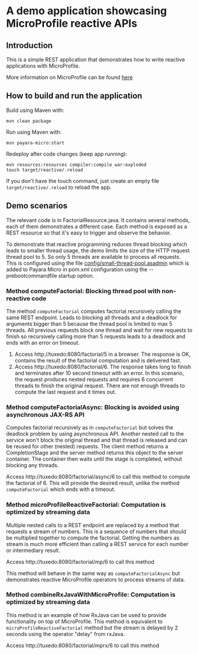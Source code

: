 # A demo application showcasing MicroProfile reactive APIs 

## Introduction

This is a simple REST application that demonstrates how to write reactive applications with MicroProfile.

More information on MicroProfile can be found [here](https://microprofile.io/)

## How to build and run the application

Build using Maven with:

```
mvn clean package
```

Run using Maven with:

```
mvn payara-micro:start
```

Redeploy after code changes (keep app running):

```
mvn resources:resources compiler:compile war:exploded
touch target/reactive/.reload
```

If you don't have the touch command, just create an empty file `target/reactive/.reload` to reload the app.

## Demo scenarios

The relevant code is in FactorialResource.java. It contains several methods, each of them demonstrates a different case. Each method is exposed as a REST resource so that it's easy to trigger and observe the behavior.

To demonstrate that reactive programming reduces thread blocking which leads to smaller thread usage, the demo limits the size of the HTTP request thread pool to 5. So only 5 threads are available to process all requests. This is configured using the file [config/small-thread-pool.asadmin](config/small-thread-pool.asadmin) which is added to Payara Micro in pom.xml configuration using the --prebootcommandfile startup option.

### Method computeFactorial: Blocking thread pool with non-reactive code

The method `computeFactorial` computes factorial recursively calling the same REST endpoint. Leads to blocking all threads and a deadlock for arguments bigger than 5 because the thread pool is limited to max 5 threads. All previous requests block one thread and wait for new requests to finish so recursively calling more than 5 requests leads to a deadlock and ends with an error on timeout.

1. Access http://tuxedo:8080/factorial/5 in a browser. The response is OK, contains the result of the factorial computation and is delivered fast.
2. Access http://tuxedo:8080/factorial/6. The response takes long to finish and terminates after 10 second timeout with an error. In this scenario, the request produces nested requests and requires 6 concurrent threads to finish the original request. There are not enough threads to compute the last request and it times out.

### Method computeFactorialAsync: Blocking is avoided using asynchronous JAX-RS API

Computes factorial recursively as in `computeFactorial` but solves the deadlock problem by using asynchronous API. Another nested call to the service won't block the original thread and that thread is released and can be reused for other (nested) requests. The client method returns a CompletionStage and the server method returns this object to the server container. The container then waits until the stage is completed, without blocking any threads.

Access http://tuxedo:8080/factorial/async/6 to call this method to compute the factorial of 6. This will provide the desired result, unlike the method `computeFactorial` which ends with a timeout.

### Method microProfileReactiveFactorial: Computation is optimized by streaming data

Multiple nested calls to a REST endpoint are replaced by a method that requests a stream of numbers. This is a sequence of numbers that should be multiplied together to compute the factorial. Getting the numbers as stream is much more efficient than calling a REST service for each number or intermediary result.

Access http://tuxedo:8080/factorial/mp/6 to call this method

This method will behave in the same way as `computeFactorialAsync` but demonstrates reactive MicroProfile operators to process streams of data.

### Method combineRxJavaWithMicroProfile: Computation is optimized by streaming data

This method is an example of how RxJava can be used to provide functionality on top of MicroProfile.
This method is equivalent to `microProfileReactiveFactorial` method but the stream is delayed by 2 seconds using the operator "delay" from rxJava.

Access http://tuxedo:8080/factorial/mprx/6 to call this method